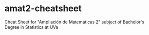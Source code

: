 # amat2-cheatsheet
Cheat Sheet for "Ampliación de Matemáticas 2" subject of Bachelor's Degree in Statistics at UVa
